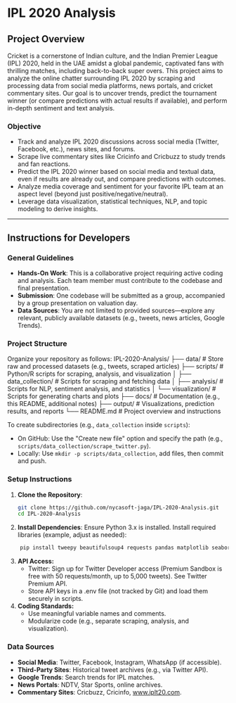 # IPL 2020 Analysis

## Project Overview

Cricket is a cornerstone of Indian culture, and the Indian Premier League (IPL) 2020, held in the UAE amidst a global pandemic, captivated fans with thrilling matches, including back-to-back super overs. This project aims to analyze the online chatter surrounding IPL 2020 by scraping and processing data from social media platforms, news portals, and cricket commentary sites. Our goal is to uncover trends, predict the tournament winner (or compare predictions with actual results if available), and perform in-depth sentiment and text analysis.

### Objective
- Track and analyze IPL 2020 discussions across social media (Twitter, Facebook, etc.), news sites, and forums.
- Scrape live commentary sites like Cricinfo and Cricbuzz to study trends and fan reactions.
- Predict the IPL 2020 winner based on social media and textual data, even if results are already out, and compare predictions with outcomes.
- Analyze media coverage and sentiment for your favorite IPL team at an aspect level (beyond just positive/negative/neutral).
- Leverage data visualization, statistical techniques, NLP, and topic modeling to derive insights.

---

## Instructions for Developers

### General Guidelines
- **Hands-On Work**: This is a collaborative project requiring active coding and analysis. Each team member must contribute to the codebase and final presentation.
- **Submission**: One codebase will be submitted as a group, accompanied by a group presentation on valuation day.
- **Data Sources**: You are not limited to provided sources—explore any relevant, publicly available datasets (e.g., tweets, news articles, Google Trends).

### Project Structure
Organize your repository as follows:
IPL-2020-Analysis/
  ├── data/                  # Store raw and processed datasets (e.g., tweets, scraped articles)
  ├── scripts/              # Python/R scripts for scraping, analysis, and visualization
  │   ├── data_collection/  # Scripts for scraping and fetching data
  │   ├── analysis/         # Scripts for NLP, sentiment analysis, and statistics
  │   └── visualization/    # Scripts for generating charts and plots
  ├── docs/                 # Documentation (e.g., this README, additional notes)
  ├── output/               # Visualizations, prediction results, and reports
  └── README.md             # Project overview and instructions

To create subdirectories (e.g., `data_collection` inside `scripts`):
- On GitHub: Use the "Create new file" option and specify the path (e.g., `scripts/data_collection/scrape_twitter.py`).
- Locally: Use `mkdir -p scripts/data_collection`, add files, then commit and push.

### Setup Instructions
1. **Clone the Repository**:
   ```bash
   git clone https://github.com/nycasoft-jaga/IPL-2020-Analysis.git
   cd IPL-2020-Analysis
   
2. **Install Dependencies**:
Ensure Python 3.x is installed.
Install required libraries (example, adjust as needed):
  ```bash
      pip install tweepy beautifulsoup4 requests pandas matplotlib seaborn nltk scikit-learn
  ```
3. **API Access:**
    - Twitter: Sign up for Twitter Developer access (Premium Sandbox is free with 50 requests/month, up to 5,000 tweets). See Twitter Premium API.
    - Store API keys in a .env file (not tracked by Git) and load them securely in scripts.
4. **Coding Standards:**
    - Use meaningful variable names and comments.
    - Modularize code (e.g., separate scraping, analysis, and visualization).

### Data Sources
- **Social Media**: Twitter, Facebook, Instagram, WhatsApp (if accessible).
- **Third-Party Sites**: Historical tweet archives (e.g., via Twitter API).
- **Google Trends**: Search trends for IPL matches.
- **News Portals**: NDTV, Star Sports, online archives.
- **Commentary Sites**: Cricbuzz, Cricinfo, www.iplt20.com.
